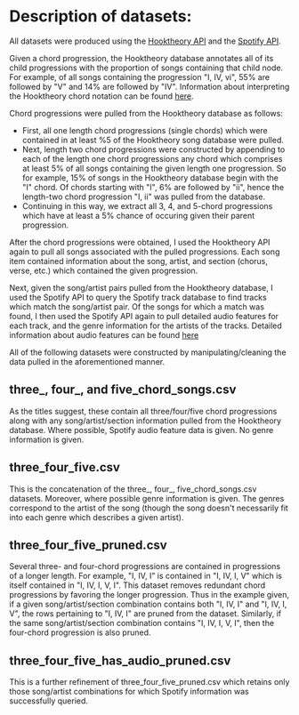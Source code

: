 # Description of datasets:

All datasets were produced using the [Hooktheory API](https://www.hooktheory.com/api/trends/docs) and the [Spotify API](https://developer.spotify.com/documentation/web-api/).

Given a chord progression, the Hooktheory database annotates all of its child progressions with the proportion of songs containing that child node. For example, of all songs containing the progression "I, IV, vi", 55% are followed by "V" and 14% are followed by "IV". Information about interpreting the Hooktheory chord notation can be found [here](http://forum.hooktheory.com/t/vizualitation-of-all-chord-progressions-kinda/164/2).

Chord progressions were pulled from the Hooktheory database as follows:
* First, all one length chord progressions (single chords) which were contained in at least %5 of the Hooktheory song database were pulled.
* Next, length two chord progressions were constructed by appending to each of the length one chord progressions any chord which comprises at least 5% of all songs containing the given length one progression. So for example, 15% of songs in the Hooktheory database begin with the "I" chord. Of chords starting with "I", 6% are followed by "ii", hence the length-two chord progression "I, ii" was pulled from the database.
* Continuing in this way, we extract all 3, 4, and 5-chord progressions which have at least a 5% chance of occuring given their parent progression. 

After the chord progressions were obtained, I used the Hooktheory API again to pull all songs associated with the pulled progressions. Each song item contained information about the song, artist, and section (chorus, verse, etc.) which contained the given progression.

Next, given the song/artist pairs pulled from the Hooktheory database, I used the Spotify API to query the Spotify track database to find tracks which match the song/artist pair. Of the songs for which a match was found, I then used the Spotify API again to pull detailed audio features for each track, and the genre information for the artists of the tracks. Detailed information about audio features can be found [here](https://developer.spotify.com/documentation/web-api/reference/tracks/get-audio-features/)

All of the following datasets were constructed by manipulating/cleaning the data pulled in the aforementioned manner.

## three_, four_, and five_chord_songs.csv

As the titles suggest, these contain all three/four/five chord progressions along with any song/artist/section information pulled from the Hooktheory database. Where possible, Spotify audio feature data is given. No genre information is given.

## three_four_five.csv

This is the concatenation of the three_, four_, five_chord_songs.csv datasets. Moreover, where possible genre information is given. The genres correspond to the artist of the song (though the song doesn't necessarily fit into each genre which describes a given artist).

## three_four_five_pruned.csv

Several three- and four-chord progressions are contained in progressions of a longer length. For example, "I, IV, I" is contained in "I, IV, I, V" which is itself contained in "I, IV, I, V, I". This dataset removes redundant chord progressions by favoring the longer progression. Thus in the example given, if a given song/artist/section combination contains both "I, IV, I" and "I, IV, I, V", the rows pertaining to "I, IV, I" are pruned from the dataset. Similarly, if the same song/artist/section combination contains "I, IV, I, V, I", then the four-chord progression is also pruned.

## three_four_five_has_audio_pruned.csv

This is a further refinement of three_four_five_pruned.csv which retains only those song/artist combinations for which Spotify information was successfully queried.
